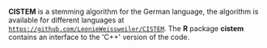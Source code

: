 **CISTEM** is a stemming algorithm for the German language,
the algorithm is available for different languages at
[`https://github.com/LeonieWeissweiler/CISTEM`](https://github.com/LeonieWeissweiler/CISTEM). 
The **R** package **cistem** contains an interface to the 'C++' version of the code.
